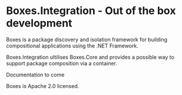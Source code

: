 Boxes.Integration - Out of the box development
=======

Boxes is a package discovery and isolation framework for building compositional applications using the .NET Framework.

Boxes.Integration ultilises Boxes.Core and provides a possible way to support package composition via a container.

Documentation to come

Boxes is Apache 2.0 licensed.
